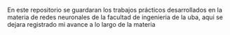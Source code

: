 En este repositorio se guardaran los trabajos prácticos desarrollados en la materia de redes neuronales de la facultad de ingenieria de la uba, aqui se dejara registrado mi avance a lo largo de la materia
